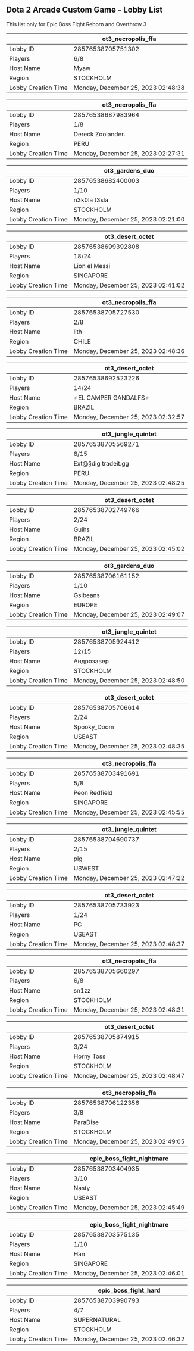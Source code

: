 ## Dota 2 Arcade Custom Game - Lobby List

This list only for Epic Boss Fight Reborn and Overthrow 3

|  | ot3_necropolis_ffa |
| ------ | ------ |
| Lobby ID | 28576538705751302 |
| Players | 6/8 |
| Host Name | Myaw |
| Region | STOCKHOLM |
| Lobby Creation Time | Monday, December 25, 2023 02:48:38 |


|  | ot3_necropolis_ffa |
| ------ | ------ |
| Lobby ID | 28576538687983964 |
| Players | 1/8 |
| Host Name | Dereck Zoolander. |
| Region | PERU |
| Lobby Creation Time | Monday, December 25, 2023 02:27:31 |


|  | ot3_gardens_duo |
| ------ | ------ |
| Lobby ID | 28576538682400003 |
| Players | 1/10 |
| Host Name | n3k0la t3sla |
| Region | STOCKHOLM |
| Lobby Creation Time | Monday, December 25, 2023 02:21:00 |


|  | ot3_desert_octet |
| ------ | ------ |
| Lobby ID | 28576538699392808 |
| Players | 18/24 |
| Host Name | Lion el Messi |
| Region | SINGAPORE |
| Lobby Creation Time | Monday, December 25, 2023 02:41:02 |


|  | ot3_necropolis_ffa |
| ------ | ------ |
| Lobby ID | 28576538705727530 |
| Players | 2/8 |
| Host Name | lith |
| Region | CHILE |
| Lobby Creation Time | Monday, December 25, 2023 02:48:36 |


|  | ot3_desert_octet |
| ------ | ------ |
| Lobby ID | 28576538692523226 |
| Players | 14/24 |
| Host Name | ♂EL CAMPER GANDALFS♂ |
| Region | BRAZIL |
| Lobby Creation Time | Monday, December 25, 2023 02:32:57 |


|  | ot3_jungle_quintet |
| ------ | ------ |
| Lobby ID | 28576538705569271 |
| Players | 8/15 |
| Host Name | Ext@§dig tradeit.gg |
| Region | PERU |
| Lobby Creation Time | Monday, December 25, 2023 02:48:25 |


|  | ot3_desert_octet |
| ------ | ------ |
| Lobby ID | 28576538702749766 |
| Players | 2/24 |
| Host Name | Guihs |
| Region | BRAZIL |
| Lobby Creation Time | Monday, December 25, 2023 02:45:02 |


|  | ot3_gardens_duo |
| ------ | ------ |
| Lobby ID | 28576538706161152 |
| Players | 1/10 |
| Host Name | Gslbeans |
| Region | EUROPE |
| Lobby Creation Time | Monday, December 25, 2023 02:49:07 |


|  | ot3_jungle_quintet |
| ------ | ------ |
| Lobby ID | 28576538705924412 |
| Players | 12/15 |
| Host Name | Андрозавер |
| Region | STOCKHOLM |
| Lobby Creation Time | Monday, December 25, 2023 02:48:50 |


|  | ot3_desert_octet |
| ------ | ------ |
| Lobby ID | 28576538705706614 |
| Players | 2/24 |
| Host Name | Spooky_Doom |
| Region | USEAST |
| Lobby Creation Time | Monday, December 25, 2023 02:48:35 |


|  | ot3_necropolis_ffa |
| ------ | ------ |
| Lobby ID | 28576538703491691 |
| Players | 5/8 |
| Host Name | Peon Redfield |
| Region | SINGAPORE |
| Lobby Creation Time | Monday, December 25, 2023 02:45:55 |


|  | ot3_jungle_quintet |
| ------ | ------ |
| Lobby ID | 28576538704690737 |
| Players | 2/15 |
| Host Name | pig |
| Region | USWEST |
| Lobby Creation Time | Monday, December 25, 2023 02:47:22 |


|  | ot3_desert_octet |
| ------ | ------ |
| Lobby ID | 28576538705733923 |
| Players | 1/24 |
| Host Name | PC |
| Region | USEAST |
| Lobby Creation Time | Monday, December 25, 2023 02:48:37 |


|  | ot3_necropolis_ffa |
| ------ | ------ |
| Lobby ID | 28576538705660297 |
| Players | 6/8 |
| Host Name | sn1zz |
| Region | STOCKHOLM |
| Lobby Creation Time | Monday, December 25, 2023 02:48:31 |


|  | ot3_desert_octet |
| ------ | ------ |
| Lobby ID | 28576538705874915 |
| Players | 3/24 |
| Host Name | Horny Toss |
| Region | STOCKHOLM |
| Lobby Creation Time | Monday, December 25, 2023 02:48:47 |


|  | ot3_necropolis_ffa |
| ------ | ------ |
| Lobby ID | 28576538706122356 |
| Players | 3/8 |
| Host Name | ParaDise |
| Region | STOCKHOLM |
| Lobby Creation Time | Monday, December 25, 2023 02:49:05 |


|  | epic_boss_fight_nightmare |
| ------ | ------ |
| Lobby ID | 28576538703404935 |
| Players | 3/10 |
| Host Name | Nasty |
| Region | USEAST |
| Lobby Creation Time | Monday, December 25, 2023 02:45:49 |


|  | epic_boss_fight_nightmare |
| ------ | ------ |
| Lobby ID | 28576538703575135 |
| Players | 1/10 |
| Host Name | Han |
| Region | SINGAPORE |
| Lobby Creation Time | Monday, December 25, 2023 02:46:01 |


|  | epic_boss_fight_hard |
| ------ | ------ |
| Lobby ID | 28576538703990793 |
| Players | 4/7 |
| Host Name | SUPERNATURAL |
| Region | STOCKHOLM |
| Lobby Creation Time | Monday, December 25, 2023 02:46:32 |


